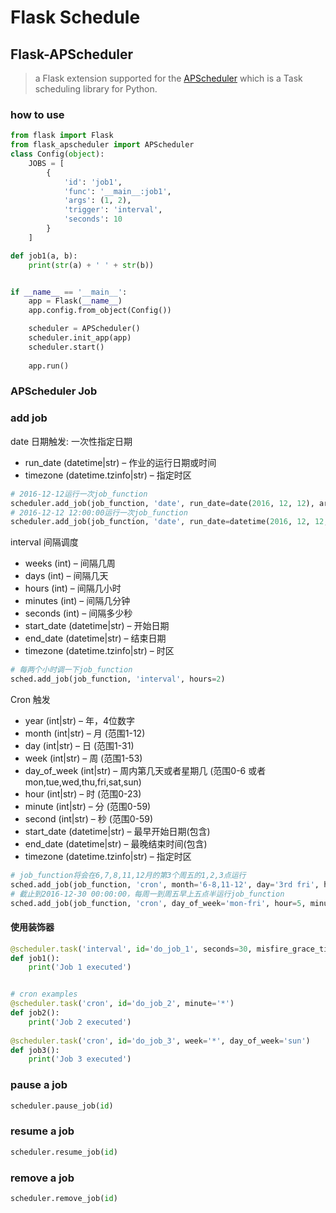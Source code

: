 # Flask Schedule

## Flask-APScheduler
> a Flask extension supported for the [APScheduler](https://github.com/agronholm/apscheduler) which is a Task scheduling library for Python.

### how to use

```python
from flask import Flask
from flask_apscheduler import APScheduler
class Config(object):
    JOBS = [
        {
            'id': 'job1',
            'func': '__main__:job1',
            'args': (1, 2),
            'trigger': 'interval',
            'seconds': 10
        }
    ]

def job1(a, b):
    print(str(a) + ' ' + str(b))


if __name__ == '__main__':
    app = Flask(__name__)
    app.config.from_object(Config())

    scheduler = APScheduler()
    scheduler.init_app(app)
    scheduler.start()
    
    app.run()
```

### APScheduler Job

### add job

date 日期触发: 一次性指定日期 

* run_date (datetime|str) – 作业的运行日期或时间 
* timezone (datetime.tzinfo|str) – 指定时区 

```python
# 2016-12-12运行一次job_function
scheduler.add_job(job_function, 'date', run_date=date(2016, 12, 12), args=['text'])
# 2016-12-12 12:00:00运行一次job_function
scheduler.add_job(job_function, 'date', run_date=datetime(2016, 12, 12, 12, 0, 0), args=['text'])
```

interval 间隔调度

* weeks (int) – 间隔几周 
* days (int) – 间隔几天 
* hours (int) – 间隔几小时 
* minutes (int) – 间隔几分钟 
* seconds (int) – 间隔多少秒 
* start_date (datetime|str) – 开始日期 
* end_date (datetime|str) – 结束日期 
* timezone (datetime.tzinfo|str) – 时区 

```python
# 每两个小时调一下job_function
sched.add_job(job_function, 'interval', hours=2)
```

Cron 触发

* year (int|str) – 年，4位数字 
* month (int|str) – 月 (范围1-12) 
* day (int|str) – 日 (范围1-31) 
* week (int|str) – 周 (范围1-53) 
* day_of_week (int|str) – 周内第几天或者星期几 (范围0-6 或者 mon,tue,wed,thu,fri,sat,sun) 
* hour (int|str) – 时 (范围0-23) 
* minute (int|str) – 分 (范围0-59) 
* second (int|str) – 秒 (范围0-59) 
* start_date (datetime|str) – 最早开始日期(包含) 
* end_date (datetime|str) – 最晚结束时间(包含) 
* timezone (datetime.tzinfo|str) – 指定时区 
```python
# job_function将会在6,7,8,11,12月的第3个周五的1,2,3点运行
sched.add_job(job_function, 'cron', month='6-8,11-12', day='3rd fri', hour='0-3')
# 截止到2016-12-30 00:00:00，每周一到周五早上五点半运行job_function
sched.add_job(job_function, 'cron', day_of_week='mon-fri', hour=5, minute=30, end_date='2016-12-31')

```

#### 使用装饰器

```python
@scheduler.task('interval', id='do_job_1', seconds=30, misfire_grace_time=900)
def job1():
    print('Job 1 executed')


# cron examples
@scheduler.task('cron', id='do_job_2', minute='*')
def job2():
    print('Job 2 executed')
    
@scheduler.task('cron', id='do_job_3', week='*', day_of_week='sun')
def job3():
    print('Job 3 executed')
```

### pause a job

```python
scheduler.pause_job(id)
```

### resume a job
```python
scheduler.resume_job(id)
```

### remove a job
```python
scheduler.remove_job(id)
```
